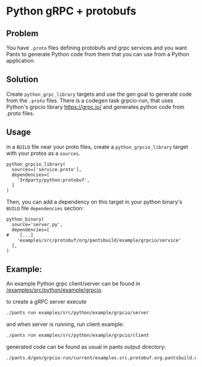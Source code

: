 # Python gRPC + protobufs

## Problem
You have `.proto` files defining protobufs and grpc services and you want Pants to generate Python code from them that you can use from a Python application.

## Solution
Create `python_grpc_library` targets and use the gen goal to generate code from the `.proto` files. There is a codegen task grpcio-run, that uses Python's grpcio library https://grpc.io/ and generates python code from .proto files.

## Usage

in a `BUILD` file near your proto files, create a `python_grpcio_library` target with your protos as a `sources`.

```build
python_grpcio_library(
  sources=['service.proto'],
  dependencies=[
    '3rdparty/python:protobuf',
  ]
)
```

Then, you can add a dependency on this target in your python binary's `BUILD` file `dependencies` section:

```build
python_binary(
  source='server.py',
  dependencies=[
#    [...]
    'examples/src/protobuf/org/pantsbuild/example/grpcio/service'
  ],
)
```

## Example:
An example Python grpc client/server can be found in [/examples/src/python/example/grpcio](https://github.com/pantsbuild/pants/tree/master/examples/src/python/example/grpcio)

to create a gRPC server execute
```bash
./pants run examples/src/python/example/grpcio/server
```

and when server is running, run client example:
```bash
./pants run examples/src/python/example/grpcio/client
```

generated code can be found as usual in pants output directory:
```bash
./pants.d/gen/grpcio-run/current/examples.src.protobuf.org.pantsbuild.example.service.service/current/org/pantsbuild/example/service
```
